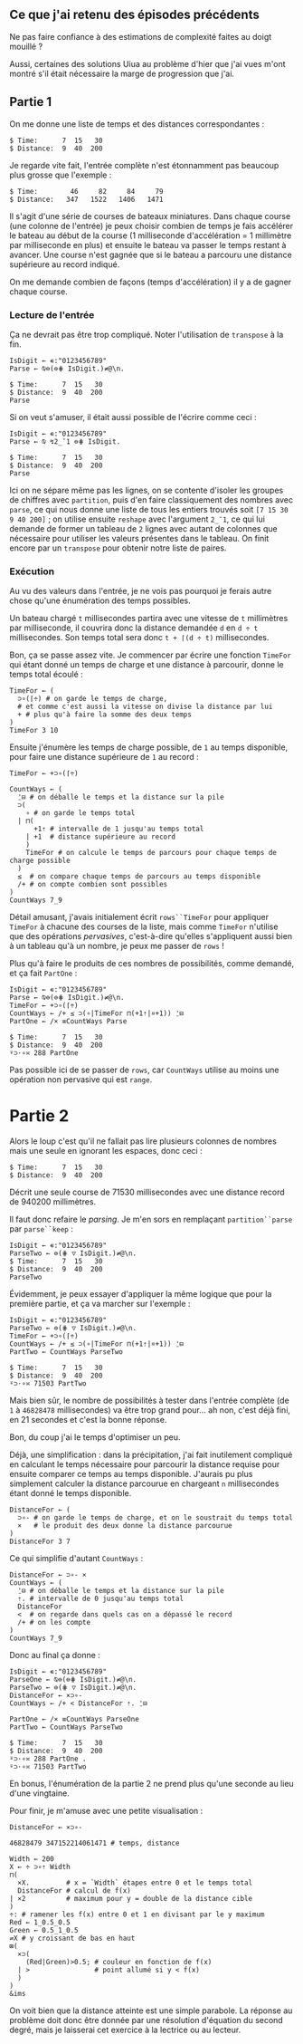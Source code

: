 ## Ce que j'ai retenu des épisodes précédents

Ne pas faire confiance à des estimations de complexité faites au doigt mouillé ?

Aussi, certaines des solutions Uiua au problème d'hier que j'ai vues m'ont montré s'il était nécessaire la marge de progression que j'ai.

## Partie 1

On me donne une liste de temps et des distances correspondantes :

```no_run
$ Time:      7  15   30
$ Distance:  9  40  200
```

Je regarde vite fait, l'entrée complète n'est étonnamment pas beaucoup plus grosse que l'exemple :

```no_run
$ Time:        46     82     84     79
$ Distance:   347   1522   1406   1471
```

Il s'agit d'une série de courses de bateaux miniatures. Dans chaque course (une colonne de l'entrée) je peux choisir combien de temps je fais accélérer le bateau au début de la course (1 milliseconde d'accélération = 1 millimètre par milliseconde en plus) et ensuite le bateau va passer le temps restant à avancer. Une course n'est gagnée que si le bateau a parcouru une distance supérieure au record indiqué.

On me demande combien de façons (temps d'accélération) il y a de gagner chaque course.

### Lecture de l'entrée

Ça ne devrait pas être trop compliqué. Noter l'utilisation de `transpose` à la fin.

```
IsDigit ← ∊:"0123456789"
Parse ← ⍉⊜(⊜⋕ IsDigit.)≠@\n.

$ Time:      7  15   30
$ Distance:  9  40  200
Parse
```

Si on veut s'amuser, il était aussi possible de l'écrire comme ceci :

```
IsDigit ← ∊:"0123456789"
Parse ← ⍉ ↯2_¯1 ⊜⋕ IsDigit.

$ Time:      7  15   30
$ Distance:  9  40  200
Parse
```

Ici on ne sépare même pas les lignes, on se contente d'isoler les groupes de chiffres avec `partition`, puis d'en faire classiquement des nombres avec `parse`, ce qui nous donne une liste de tous les entiers trouvés soit `[7 15 30 9 40 200]` ; on utilise ensuite `reshape` avec l'argument `2_¯1`, ce qui lui demande de former un tableau de `2` lignes avec autant de colonnes que nécessaire pour utiliser les valeurs présentes dans le tableau. On finit encore par un `transpose` pour obtenir notre liste de paires.

### Exécution

Au vu des valeurs dans l'entrée, je ne vois pas pourquoi je ferais autre chose qu'une énumération des temps possibles.

Un bateau chargé `t` millisecondes partira avec une vitesse de `t` millimètres par milliseconde, il couvrira donc la distance demandée `d` en `d ÷ t` millisecondes. Son temps total sera donc `t + ⌈(d ÷ t)` millisecondes.

Bon, ça se passe assez vite. Je commencer par écrire une fonction `TimeFor` qui étant donné un temps de charge et une distance à parcourir, donne le temps total écoulé :

```
TimeFor ← (
  ⊃∘(⌈÷) # on garde le temps de charge,
  # et comme c'est aussi la vitesse on divise la distance par lui
  + # plus qu'à faire la somme des deux temps
)
TimeFor 3 10
```

Ensuite j'énumère les temps de charge possible, de `1` au temps disponible, pour faire une distance supérieure de `1` au record :

```
TimeFor ← +⊃∘(⌈÷)

CountWays ← (
  ⍘⊟ # on déballe le temps et la distance sur la pile
  ⊃(
    ∘ # on garde le temps total
  | ⊓(
      +1⇡ # intervalle de 1 jusqu'au temps total
    | +1  # distance supérieure au record
    )
    TimeFor # on calcule le temps de parcours pour chaque temps de charge possible
  )
  ≤  # on compare chaque temps de parcours au temps disponible
  /+ # on compte combien sont possibles
)
CountWays 7_9
```

Détail amusant, j'avais initialement écrit `rows``TimeFor` pour appliquer `TimeFor` à chacune des courses de la liste, mais comme `TimeFor` n'utilise que des opérations _pervasives_, c'est-à-dire qu'elles s'appliquent aussi bien à un tableau qu'à un nombre, je peux me passer de `rows` !


Plus qu'à faire le produits de ces nombres de possibilités, comme demandé, et ça fait `PartOne` :

```
IsDigit ← ∊:"0123456789"
Parse ← ⍉⊜(⊜⋕ IsDigit.)≠@\n.
TimeFor ← +⊃∘(⌈÷)
CountWays ← /+ ≤ ⊃(∘|TimeFor ⊓(+1⇡|¤+1)) ⍘⊟
PartOne ← /× ≡CountWays Parse

$ Time:      7  15   30
$ Distance:  9  40  200
⍤⊃⋅∘≍ 288 PartOne
```

Pas possible ici de se passer de `rows`, car `CountWays` utilise au moins une opération non pervasive qui est `range`.

# Partie 2

Alors le loup c'est qu'il ne fallait pas lire plusieurs colonnes de nombres mais une seule en ignorant les espaces, donc ceci :

```no_run
$ Time:      7  15   30
$ Distance:  9  40  200
```

Décrit une seule course de 71530 millisecondes avec une distance record de 940200 millimètres.

Il faut donc refaire le _parsing_. Je m'en sors en remplaçant `partition``parse` par `parse``keep` :

```
IsDigit ← ∊:"0123456789"
ParseTwo ← ⊜(⋕ ▽ IsDigit.)≠@\n.
$ Time:      7  15   30
$ Distance:  9  40  200
ParseTwo
```

Évidemment, je peux essayer d'appliquer la même logique que pour la première partie, et ça va marcher sur l'exemple :

```
IsDigit ← ∊:"0123456789"
ParseTwo ← ⊜(⋕ ▽ IsDigit.)≠@\n.
TimeFor ← +⊃∘(⌈÷)
CountWays ← /+ ≤ ⊃(∘|TimeFor ⊓(+1⇡|¤+1)) ⍘⊟
PartTwo ← CountWays ParseTwo

$ Time:      7  15   30
$ Distance:  9  40  200
⍤⊃⋅∘≍ 71503 PartTwo
```

Mais bien sûr, le nombre de possibilités à tester dans l'entrée complète (de `1` à `46828478` millisecondes) va être trop grand pour… ah non, c'est déjà fini, en 21 secondes et c'est la bonne réponse.

Bon, du coup j'ai le temps d'optimiser un peu.

Déjà, une simplification : dans la précipitation, j'ai fait inutilement compliqué en calculant le temps nécessaire pour parcourir la distance requise pour ensuite comparer ce temps au temps disponible. J'aurais pu plus simplement calculer la distance parcourue en chargeant `n` millisecondes étant donné le temps disponible.

```
DistanceFor ← (
  ⊃∘- # on garde le temps de charge, et on le soustrait du temps total
  ×   # le produit des deux donne la distance parcourue
)
DistanceFor 3 7
```

Ce qui simplifie d'autant `CountWays` :

```
DistanceFor ← ⊃∘- ×
CountWays ← (
  ⍘⊟ # on déballe le temps et la distance sur la pile
  ⇡. # intervalle de 0 jusqu'au temps total
  DistanceFor
  <  # on regarde dans quels cas on a dépassé le record
  /+ # on les compte
)
CountWays 7_9
```

Donc au final ça donne :

```
IsDigit ← ∊:"0123456789"
ParseOne ← ⍉⊜(⊜⋕ IsDigit.)≠@\n.
ParseTwo ← ⊜(⋕ ▽ IsDigit.)≠@\n.
DistanceFor ← ×⊃∘-
CountWays ← /+ < DistanceFor ⇡. ⍘⊟

PartOne ← /× ≡CountWays ParseOne
PartTwo ← CountWays ParseTwo

$ Time:      7  15   30
$ Distance:  9  40  200
⍤⊃⋅∘≍ 288 PartOne .
⍤⊃⋅∘≍ 71503 PartTwo
```

En bonus, l'énumération de la partie 2 ne prend plus qu'une seconde au lieu d'une vingtaine.

Pour finir, je m'amuse avec une petite visualisation :

```
DistanceFor ← ×⊃∘-

46828479 347152214061471 # temps, distance

Width ← 200
X ← ÷ ⊃∘⇡ Width
⊓(
  ×X.         # x = `Width` étapes entre 0 et le temps total
  DistanceFor # calcul de f(x)
| ×2          # maximum pour y = double de la distance cible
)
÷: # ramener les f(x) entre 0 et 1 en divisant par le y maximum
Red ← 1_0.5_0.5
Green ← 0.5_1_0.5
⇌X # y croissant de bas en haut
⊠(
  ×⊃(
    (Red|Green)>0.5; # couleur en fonction de f(x)
  | >                # point allumé si y < f(x)
  )
)
&ims
```

On voit bien que la distance atteinte est une simple parabole. La réponse au problème doit donc être donnée par une résolution d'équation du second degré, mais je laisserai cet exercice à la lectrice ou au lecteur.
